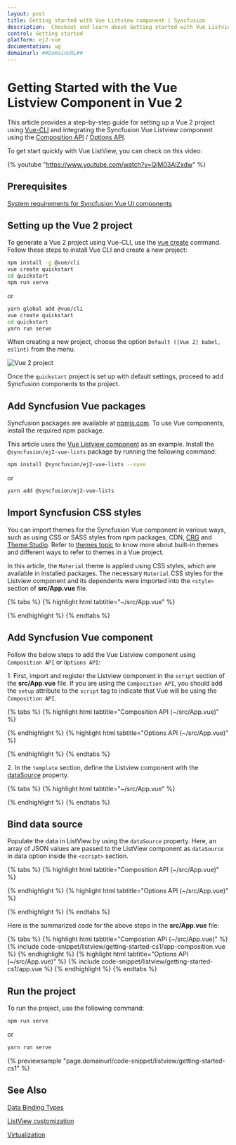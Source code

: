 ```yaml
---
layout: post
title: Getting started with Vue Listview component | Syncfusion
description:  Checkout and learn about Getting started with Vue Listview component of Syncfusion Essential JS 2 and more details.
control: Getting started 
platform: ej2-vue
documentation: ug
domainurl: ##DomainURL##
---
```


# Getting Started with the Vue Listview Component in Vue 2

This article provides a step-by-step guide for setting up a Vue 2 project using [Vue-CLI](https://cli.vuejs.org/) and integrating the Syncfusion Vue Listview component using the [Composition API](https://vuejs.org/guide/introduction.html#composition-api) / [Options API](https://vuejs.org/guide/introduction.html#options-api).

To get start quickly with Vue ListView, you can check on this video:

{% youtube "https://www.youtube.com/watch?v=QjM03AlZxdw" %}

## Prerequisites

[System requirements for Syncfusion Vue UI components](https://ej2.syncfusion.com/vue/documentation/system-requirements/)

## Setting up the Vue 2 project

To generate a Vue 2 project using Vue-CLI, use the [vue create](https://cli.vuejs.org/#getting-started) command. Follow these steps to install Vue CLI and create a new project:

```bash
npm install -g @vue/cli
vue create quickstart
cd quickstart
npm run serve
```

or

```bash
yarn global add @vue/cli
vue create quickstart
cd quickstart
yarn run serve
```

When creating a new project, choose the option `Default ([Vue 2] babel, eslint)` from the menu.

![Vue 2 project](../appearance/images/vue2-terminal.png)

Once the `quickstart` project is set up with default settings, proceed to add Syncfusion components to the project.

## Add Syncfusion Vue packages

Syncfusion packages are available at [npmjs.com](https://www.npmjs.com/search?q=ej2-vue). To use Vue components, install the required npm package.

This article uses the [Vue Listview component](https://www.syncfusion.com/vue-components/vue-listview) as an example. Install the `@syncfusion/ej2-vue-lists` package by running the following command:

```bash
npm install @syncfusion/ej2-vue-lists --save
```
or

```bash
yarn add @syncfusion/ej2-vue-lists
```

## Import Syncfusion CSS styles

You can import themes for the Syncfusion Vue component in various ways, such as using CSS or SASS styles from npm packages, CDN, [CRG](https://ej2.syncfusion.com/javascript/documentation/common/custom-resource-generator/) and [Theme Studio](https://ej2.syncfusion.com/vue/documentation/appearance/theme-studio/). Refer to [themes topic](https://ej2.syncfusion.com/vue/documentation/appearance/theme/) to know more about built-in themes and different ways to refer to themes in a Vue project.

In this article, the `Material` theme is applied using CSS styles, which are available in installed packages. The necessary `Material` CSS styles for the Listview component and its dependents were imported into the `<style>` section of **src/App.vue** file.

{% tabs %}
{% highlight html tabtitle="~/src/App.vue" %}

<style>
@import "../node_modules/@syncfusion/ej2-base/styles/material.css";
@import "../node_modules/@syncfusion/ej2-buttons/styles/material.css";
@import "../node_modules/@syncfusion/ej2-vue-lists/styles/material.css";
</style>

{% endhighlight %}
{% endtabs %}

## Add Syncfusion Vue component

Follow the below steps to add the Vue Listview component using `Composition API` or `Options API`:

1\. First, import and register the Listview component in the `script` section of the **src/App.vue** file. If you are using the `Composition API`, you should add the `setup` attribute to the `script` tag to indicate that Vue will be using the `Composition API`.

{% tabs %}
{% highlight html tabtitle="Composition API (~/src/App.vue)" %}

<script setup>
import { ListViewComponent as EjsListview } from '@syncfusion/ej2-vue-lists';
</script>

{% endhighlight %}
{% highlight html tabtitle="Options API (~/src/App.vue)" %}

<script>
import { ListViewComponent } from '@syncfusion/ej2-vue-lists';

export default {
  components: {
    'ejs-listview': ListViewComponent
  }
}
</script>

{% endhighlight %}
{% endtabs %}

2\. In the `template` section, define the Listview component with the [dataSource](https://ej2.syncfusion.com/staging/vue/documentation/api/list-view#datasource) property.

{% tabs %}
{% highlight html tabtitle="~/src/App.vue" %}

<template>
    <div id="app">
    <ejs-listview id='flat-list' :dataSource='dataSource' width="330px"></ejs-listview>
  </div>
</template>

{% endhighlight %}
{% endtabs %}

## Bind data source

Populate the data in ListView by using the `dataSource` property. Here, an array of JSON values are passed to the ListView component as `dataSource` in data option inside the `<script>` section.

{% tabs %}
{% highlight html tabtitle="Composition API (~/src/App.vue)" %}

<template>
    <div id="app">
    <ejs-listview id='flat-list' :dataSource='dataSource' width="330px"></ejs-listview>
  </div>
</template>
<script setup>
import { ListViewComponent as EjsListview } from '@syncfusion/ej2-vue-lists';
const dataSource = [
        { text: 'Hennessey Venom', id: 'list-01' },
        { text: 'Bugatti Chiron', id: 'list-02' },
        { text: 'Bugatti Veyron Super Sport', id: 'list-03' },
        { text: 'SSC Ultimate Aero', id: 'list-04' },
        { text: 'Koenigsegg CCR', id: 'list-05' },
        { text: 'McLaren F1', id: 'list-06' },
        { text: 'Aston Martin One- 77', id: 'list-07' },
        { text: 'Jaguar XJ220', id: 'list-08' },
        { text: 'McLaren P1', id: 'list-09' },
        { text: 'Ferrari LaFerrari', id: 'list-10' },
      ];
</script>

{% endhighlight %}
{% highlight html tabtitle="Options API (~/src/App.vue)" %}

<template>
    <div id="app">
    <ejs-listview id='flat-list' :dataSource='dataSource' width="330px"></ejs-listview>
  </div>
</template>
<script>
import { ListViewComponent } from '@syncfusion/ej2-vue-lists';
export default {
  components: {
    'ejs-listview': ListViewComponent
  },
  name: 'app',
   data () {
    return {
       dataSource : [
        { text: 'Hennessey Venom', id: 'list-01' },
        { text: 'Bugatti Chiron', id: 'list-02' },
        { text: 'Bugatti Veyron Super Sport', id: 'list-03' },
        { text: 'SSC Ultimate Aero', id: 'list-04' },
        { text: 'Koenigsegg CCR', id: 'list-05' },
        { text: 'McLaren F1', id: 'list-06' },
        { text: 'Aston Martin One- 77', id: 'list-07' },
        { text: 'Jaguar XJ220', id: 'list-08' },
        { text: 'McLaren P1', id: 'list-09' },
        { text: 'Ferrari LaFerrari', id: 'list-10' },
      ]
    }
  }
}
</script>

{% endhighlight %}
{% endtabs %}

Here is the summarized code for the above steps in the **src/App.vue** file:

{% tabs %}
{% highlight html tabtitle="Compostion API (~/src/App.vue)" %}
{% include code-snippet/listview/getting-started-cs1/app-composition.vue %}
{% endhighlight %}
{% highlight html tabtitle="Options API (~/src/App.vue)" %}
{% include code-snippet/listview/getting-started-cs1/app.vue %}
{% endhighlight %}
{% endtabs %}

## Run the project

To run the project, use the following command:

```bash
npm run serve
```

or

```bash
yarn run serve
```
        
{% previewsample "page.domainurl/code-snippet/listview/getting-started-cs1" %}

## See Also

[Data Binding Types](./data-binding)

[ListView customization](./customizing-templates)

[Virtualization](./virtualization)
